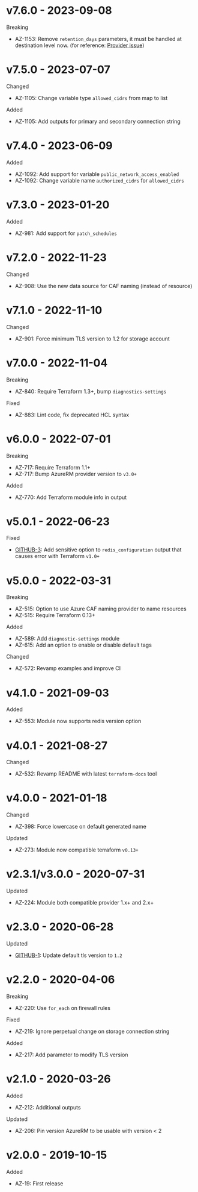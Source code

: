 # v7.6.0 - 2023-09-08

Breaking
  * AZ-1153: Remove `retention_days` parameters, it must be handled at destination level now. (for reference: [Provider issue](https://github.com/hashicorp/terraform-provider-azurerm/issues/23051))

# v7.5.0 - 2023-07-07

Changed
  * AZ-1105: Change variable type `allowed_cidrs` from map to list

Added
  * AZ-1105: Add outputs for primary and secondary connection string

# v7.4.0 - 2023-06-09

Added
  * AZ-1092: Add support for variable `public_network_access_enabled`
  * AZ-1092: Change variable name `authorized_cidrs` for `allowed_cidrs`

# v7.3.0 - 2023-01-20

Added
  * AZ-981: Add support for `patch_schedules`

# v7.2.0 - 2022-11-23

Changed
  * AZ-908: Use the new data source for CAF naming (instead of resource)

# v7.1.0 - 2022-11-10

Changed
  * AZ-901: Force minimum TLS version to 1.2 for storage account

# v7.0.0 - 2022-11-04

Breaking
  * AZ-840: Require Terraform 1.3+, bump `diagnostics-settings`

Fixed
  * AZ-883: Lint code, fix deprecated HCL syntax

# v6.0.0 - 2022-07-01

Breaking
  * AZ-717: Require Terraform 1.1+
  * AZ-717: Bump AzureRM provider version to `v3.0+`

Added
  * AZ-770: Add Terraform module info in output

# v5.0.1 - 2022-06-23

Fixed
  * [GITHUB-3](https://github.com/claranet/terraform-azurerm-redis/pull/3): Add sensitive option to `redis_configuration` output that causes error with Terraform `v1.0+`

# v5.0.0 - 2022-03-31

Breaking
  * AZ-515: Option to use Azure CAF naming provider to name resources
  * AZ-515: Require Terraform 0.13+

Added
  * AZ-589: Add `diagnostic-settings` module
  * AZ-615: Add an option to enable or disable default tags

Changed
  * AZ-572: Revamp examples and improve CI

# v4.1.0 - 2021-09-03

Added
  * AZ-553: Module now supports redis version option

# v4.0.1 - 2021-08-27

Changed
  * AZ-532: Revamp README with latest `terraform-docs` tool

# v4.0.0 - 2021-01-18

Changed
  * AZ-398: Force lowercase on default generated name

Updated
  * AZ-273: Module now compatible terraform `v0.13+`

# v2.3.1/v3.0.0 - 2020-07-31

Updated
  * AZ-224: Module both compatible provider 1.x+ and 2.x+

# v2.3.0 - 2020-06-28

Updated
  * [GITHUB-1](https://github.com/claranet/terraform-azurerm-redis/pull/1): Update default tls version to `1.2`

# v2.2.0 - 2020-04-06

Breaking
  * AZ-220: Use `for_each` on firewall rules

Fixed
  * AZ-219: Ignore perpetual change on storage connection string

Added
  * AZ-217: Add parameter to modify TLS version

# v2.1.0 - 2020-03-26

Added
  * AZ-212: Additional outputs

Updated
  * AZ-206: Pin version AzureRM to be usable with version < 2


# v2.0.0 - 2019-10-15

Added
  * AZ-19: First release
